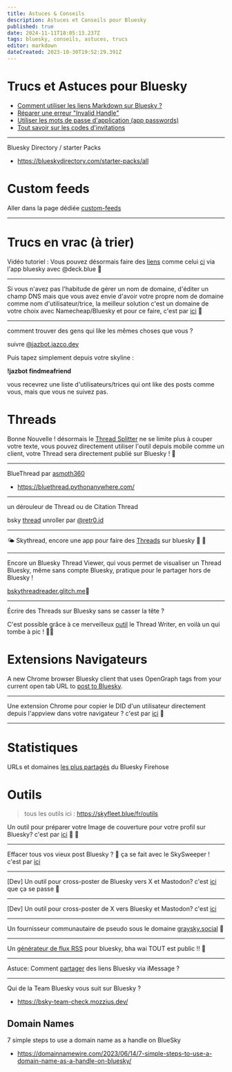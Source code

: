 ```yaml
---
title: Astuces & Conseils
description: Astuces et Conseils pour Bluesky
published: true
date: 2024-11-11T18:05:13.237Z
tags: bluesky, conseils, astuces, trucs
editor: markdown
dateCreated: 2023-10-30T19:52:29.391Z
---
```


# Trucs et Astuces pour Bluesky



- [Comment utiliser les liens Markdown sur Bluesky ?](/fr/tips/markdown)
- [Réparer une erreur "Invalid Handle"](/fr/tips/invalid-handle)
- [Utiliser les mots de passe d'application (app passwords)](/fr/tips/app-passwords)
- [Tout savoir sur les codes d'invitations](/fr/tips/codes-invitations)



---
Bluesky Directory / starter Packs
- https://blueskydirectory.com/starter-packs/all



# Custom feeds
Aller dans la page dédiée [custom-feeds](/fr/custom-feeds)


---


# Trucs en vrac (à trier)

Vidéo tutoriel : Vous pouvez désormais faire des [liens](https://deck.blue) comme celui [ci](https://bsky.app/profile/leandraa.fr/post/3kavwlneawq26) via l'app bluesky avec @deck.blue 📍

---
Si vous n'avez pas l'habitude de gérer un nom de domaine, d'éditer un champ DNS mais que vous avez envie d'avoir votre propre nom de domaine comme nom d'utilisateur/trice, la meilleur solution c'est un domaine de votre choix avec Namecheap/Bluesky et pour ce faire, c'est par [ici](https://account.bsky.app) 📌


---
comment trouver des gens qui like les mêmes choses que vous ?

suivre [@jazbot.jazco.dev](https://bsky.app/profile/jazbot.jazco.dev) 

Puis tapez simplement depuis votre skyline : 

**!jazbot findmeafriend**

vous recevrez une liste d'utilisateurs/trices qui ont like des posts comme vous, mais que vous ne suivez pas. 


# Threads

Bonne Nouvelle ! désormais le [Thread Splitter](https://lemonmeant.github.io/splitter/) ne se limite plus à couper votre texte, vous pouvez directement utiliser l'outil depuis mobile comme un client, votre Thread sera directement publié sur Bluesky ! 📍

---
BlueThread par [asmoth360](https://bsky.app/profile/asmoth360.bsky.social/post/3kb75vrl6jc2c)
- https://bluethread.pythonanywhere.com/ 

---

un dérouleur de Thread ou de Citation Thread

bsky [thread](https://retr0.id/stuff/bskythreads/) unroller par [@retr0.id](https://bsky.app/profile/retr0.id) 

---
🌤 Skythread, encore une app pour faire des [Threads](https://mackuba.github.io/skythread/) sur bluesky 📌 📍

---
Encore un Bluesky Thread Viewer, qui vous permet de visualiser un Thread Bluesky, même sans compte Bluesky, pratique pour le partager hors de Bluesky !

[bskythreadreader.glitch.me](https://bskythreadreader.glitch.me)📍

---
Écrire des Threads sur Bluesky sans se casser la tête ?

C'est possible grâce à ce merveilleux [outil](https://this.how/threadWriterForBluesky/) le Thread Writer, en voilà un qui tombe à pic ! 📍📌


# Extensions Navigateurs

A new Chrome browser Bluesky client that uses OpenGraph tags from your current open tab URL to [post to Bluesky](https://chrome.google.com/webstore/detail/ograph-bluesky-poster/kiddamcckmefboigpmhdemfccdbfmago).

---
Une extension Chrome pour copier le DID d'un utilisateur directement depuis l'appview dans votre navigateur ? c'est par [ici](https://chrome.google.com/webstore/detail/bluesky-developer-mode/dbbbealgdhkebljiilocpbolkchhigdh) 📍

---

# Statistiques
URLs et domaines [les plus partagés](https://observablehq.com/@hrbrmstr/new-improved-urls-and-domains-from-the-bluesky-firehose) du Bluesky Firehose 


# Outils

> tous les outils ici : https://skyfleet.blue/fr/outils

Un outil pour préparer votre Image de couverture pour votre profil sur Bluesky? c'est par [ici](https://bannerizer.glitch.me/) 📌 📍

---
Effacer tous vos vieux post Bluesky ? 📍
ça se fait avec le SkySweeper !
c'est par [ici](https://skysweeper.p8.lu/) 

---
[Dev] Un outil pour cross-poster de Bluesky vers X et Mastodon? c'est [ici](https://github.com/Linus2punkt0/bluesky-crossposter) que ça se passe 📌

---
[Dev] Un outil pour cross-poster de X vers Bluesky et Mastodon? c'est [ici](https://github.com/louisgrasset/touitomamout)

---
Un fournisseur communautaire de pseudo sous le domaine [graysky.social](https://graysky.social) 📍

---
Un [générateur de flux RSS](https://bluestream.deno.dev/) pour bluesky, bha wai TOUT est public !! 📍

---
Astuce: Comment [partager](https://skeeet.xyz/) des liens Bluesky via iMessage ? 


---

Qui de la Team Bluesky vous suit sur Bluesky ? 
- https://bsky-team-check.mozzius.dev/

## Domain Names

7 simple steps to use a domain name as a handle on BlueSky
- https://domainnamewire.com/2023/06/14/7-simple-steps-to-use-a-domain-name-as-a-handle-on-bluesky/